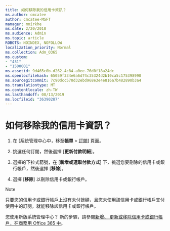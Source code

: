 ```yaml
---
title: 如何移除我的信用卡資訊？
ms.author: cmcatee
author: cmcatee-MSFT
manager: mnirkhe
ms.date: 2/20/2018
ms.audience: Admin
ms.topic: article
ROBOTS: NOINDEX, NOFOLLOW
localization_priority: Normal
ms.collection: Adm_O365
ms.custom:
- "431"
- "1500001"
ms.assetid: 9d465c0b-d262-4c84-a0ee-76d0f18a24dc
ms.openlocfilehash: 65059f334e6a6d74c35324d2b10ca5c175398990
ms.sourcegitcommit: 7c90dcc570d32ebd968e3e4e816a7b482890b3a4
ms.translationtype: MT
ms.contentlocale: zh-TW
ms.lasthandoff: 08/13/2019
ms.locfileid: "36390287"
---
```

# <a name="how-do-i-remove-my-credit-card-information"></a>如何移除我的信用卡資訊？

1. 在 [系統管理中心中，移至**帳單** \> [訂閱](https://go.microsoft.com/fwlink/p/?linkid=842054)] 頁面。

2. 挑選任何訂閱，然後選擇 [**更新付款明細**]。

3. 選擇的下拉式箭號，在 [**新增或選取付款方式**] 下，挑選您要刪除的信用卡或銀行帳戶，然後選擇 [**移除**]。

4. 選擇 [**移除**] 以刪除信用卡或銀行帳戶。

> [!NOTE]
> 只要您的信用卡或銀行帳戶上沒有未付餘額，且您未使用該信用卡或銀行帳戶支付使用中的訂閱，就能移除該信用卡或銀行帳戶。

您使用新版系統管理中心？ 新的步驟，請參閱[新增、 更新或移除信用卡或銀行帳戶，在商務用 Office 365 中](https://docs.microsoft.com/en-us/office365/admin/subscriptions-and-billing/add-update-or-remove-credit-card-or-bank-account)。
